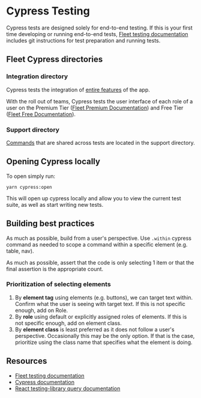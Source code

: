 # Cypress Testing

Cypress tests are designed solely for end-to-end testing. If this is your first time developing or running end-to-end tests, [Fleet testing documentation](../docs/3-Contributing/2-Testing.md) includes git instructions for test preparation and running tests.

## Fleet Cypress directories

### Integration directory

Cypress tests the integration of [entire features](integration/all/app) of the app.

With the roll out of teams, Cypress tests the user interface of each role of a user on the Premium Tier ([Fleet Premium Documentation](integration/basic/README.md)) and Free Tier ([Fleet Free Documentation](integration/basic/README.md)).

### Support directory

[Commands](support/commands.ts) that are shared across tests are located in the support directory.

## Opening Cypress locally

To open simply run:

`yarn cypress:open`

This will open up cypress locally and
allow you to view the current test suite, as well as start writing new tests.

## Building best practices

As much as possible, build from a user's perspective. Use `.within` cypress command as needed to scope a command within a specific element (e.g. table, nav).

As much as possible, assert that the code is only selecting 1 item or that the final assertion is the appropriate count.

### Prioritization of selecting elements

1. By **element tag** using elements (e.g. buttons), we can target text within. Confirm what the user is seeing with target text. If this is not specific enough, add on Role.
2. By **role** using default or explicitly assigned roles of elements. If this is not specific enough, add on element class.
3. By **element class** is least preferred as it does not follow a user's perspective. Occasionally this may be the only option. If that is the case, prioritize using the class name that specifies what the element is doing.

## Resources

- [Fleet testing documentation](../docs/3-Contributing/2-Testing.md)
- [Cypress documentation](https://docs.cypress.io/api/table-of-contents)
- [React testing-library query documentation](https://testing-library.com/docs/queries/about)
